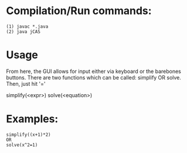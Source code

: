 # Compilation/Run commands:
```
(1) javac *.java
(2) java jCAS
```

# Usage
From here, the GUI allows for input either via keyboard or the barebones buttons.
There are two functions which can be called: simplify OR solve. Then, just hit '='

simplify(\<expr\>)
solve(\<equation\>)

# Examples:
```
simplify((x+1)*2)
OR
solve(x^2=1)
```